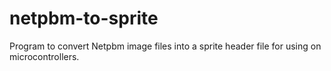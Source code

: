 # netpbm-to-sprite
Program to convert Netpbm image files into a sprite header file for using on microcontrollers.
